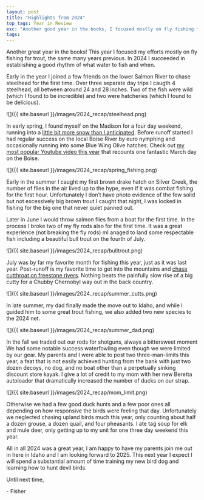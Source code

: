 ```yaml
---
layout: post
title: "Highlights from 2024"
top_tags: Year in Review
exc: "Another good year in the books, I focused mostly on fly fishing for trout, the same most year’s past. This year I succeeded in establishing a rhythm of what water to fish and when. We also found some significant uccess with early season ducks."
tags:
---
```


Another great year in the books! This year I focused my efforts mostly on fly fishing for trout, the same many years previous. In 2024 I succeeded in establishing a good rhythm of what water to fish and when.

Early in the year I joined a few friends on the lower Salmon River to chase steelhead for the first time. Over three separate day trips I caugth 4 steelhead, all between around 24 and 28 inches. Two of the fish were wild (which I found to be incredible) and two were hatcheries (which I found to be delicious). 

![]({{ site.baseurl }}/images/2024_recap/steelhead.png)

In early spring, I found myself on the Madison for a four day weekend, running into a [little bit more snow than I anticipated](https://youtu.be/PaSYefJB2rI). Before runoff started I had regular success on the local Boise River by euro nymphing and occasionally running into some Blue Wing Olive hatches. Check out [my most popular Youtube video this year](https://youtu.be/k2VlinuJ0-g) that recounts one fantastic March day on the Boise.

![]({{ site.baseurl }}/images/2024_recap/spring_fishing.png)

Early in the summer I caught my first brown drake hatch on Silver Creek, the number of flies in the air lived up to the hype, even if it was combat fishing for the first hour. Unfortunately I don’t have photo evidence of the few solid but not excessively big brown trout I caught that night, I was locked in fishing for the big one that never quiet panned out. 

Later in June I would throw salmon flies from a boat for the first time. In the process I broke two of my fly rods also for the first time. It was a great experience (not breaking the fly rods) mI anaged to land some respectable fish including a beautiful bull trout on the fourth of July.

![]({{ site.baseurl }}/images/2024_recap/bulltrout.png)

July was by far my favorite month for fishing this year, just as it was last year. Post-runoff is my favorite time to get into the mountains and [chase cutthroat on freestone rivers](https://youtu.be/VFSfgPP2wq0). Nothing beats the painfully slow rise of a big cutty for a Chubby Chernobyl way out in the back country.

![]({{ site.baseurl }}/images/2024_recap/summer_cutts.png)

In late summer, my dad finally made the move out to Idaho, and while I guided him to some great trout fishing, we also added two new species to the 2024 net. 

![]({{ site.baseurl }}/images/2024_recap/summer_dad.png)

In the fall we traded out our rods for shotguns, always a bittersweet moment  We had some notable success waterfowling even though we were limited by our gear. My parents and I were able to post two three-man-limits this year, a feat that is not easily achieved hunting  from the bank with just two dozen decoys, no dog, and no boat other than a perpetually sinking discount store kayak. I give a lot of credit to my mom with her new Beretta autoloader that dramatically increased the number of ducks on our strap. 

![]({{ site.baseurl }}/images/2024_recap/mom_limit.png)

Otherwise we had a few good duck hunts and a few poor ones all depending on how responsive the birds were feeling that day. Unfortunately we neglected chasing upland birds much this year, only counting about half a dozen grouse, a dozen quail, and four pheasants. I ate tag soup for elk and mule deer, only getting up to my unit for one three day weekend this year. 

All in all 2024 was a great year, I am happy to have my parents join me out in here in Idaho and I am looking forward to 2025. This next year I expect I will spend a substantial amount of time training my new bird dog and learning how to hunt devil birds.

Until next time,

\- Fisher

